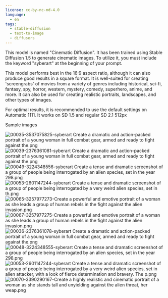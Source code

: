 ```yaml
---
license: cc-by-nc-nd-4.0
language:
  - en
tags:
  - stable-diffusion
  - text-to-image
  - diffusers
---
```

This model is named "Cinematic Diffusion". It has been trained using Stable Diffusion 1.5 to generate cinematic images. To utilize it, you must include the keyword "syberart" at the beginning of your prompt.

This model performs best in the 16:9 aspect ratio, although it can also produce good results in a square format. It is well-suited for creating 'screengrabs' of movies from a variety of genres including historical, sci-fi, fantasy, spy, horror, western, mystery, comedy, superhero, anime, and more. It can also be used for creating realistic portraits, landscapes, and other types of images.

For optimal results, it is recommended to use the default settings on Automatic 1111.  It works on SD 1.5 and regular SD 2.1 512px

Sample images

![00035-3537075825-syberart Create a dramatic and action-packed portrait of a young woman in full combat gear, armed and ready to fight against the.png](https://s3.amazonaws.com/moonup/production/uploads/1672316746436-634fe331cfefce6e57796151.png)
![00039-2376361081-syberart Create a dramatic and action-packed portrait of a young woman in full combat gear, armed and ready to fight against the.png](https://s3.amazonaws.com/moonup/production/uploads/1672316746444-634fe331cfefce6e57796151.png)
![00049-3224348556-syberart Create a tense and dramatic screenshot of a group of people being interrogated by an alien species, set in the year 298.png](https://s3.amazonaws.com/moonup/production/uploads/1672316893401-634fe331cfefce6e57796151.png)
![00053-2601147244-syberart Create a tense and dramatic screenshot of a group of people being interrogated by a very weird alien species, set in th.png](https://s3.amazonaws.com/moonup/production/uploads/1672316893418-634fe331cfefce6e57796151.png)
![00065-3257977273-Create a powerful and emotive portrait of a woman as she leads a group of human rebels in the fight against the alien invasion.png](https://s3.amazonaws.com/moonup/production/uploads/1672316893399-634fe331cfefce6e57796151.png)
![00067-3257977275-Create a powerful and emotive portrait of a woman as she leads a group of human rebels in the fight against the alien invasion.png](https://s3.amazonaws.com/moonup/production/uploads/1672316893417-634fe331cfefce6e57796151.png)
![00036-2376361078-syberart Create a dramatic and action-packed portrait of a young woman in full combat gear, armed and ready to fight against the.png](https://s3.amazonaws.com/moonup/production/uploads/1672316415156-634fe331cfefce6e57796151.png)
![00048-3224348555-syberart Create a tense and dramatic screenshot of a group of people being interrogated by an alien species, set in the year 298.png](https://s3.amazonaws.com/moonup/production/uploads/1672316415116-634fe331cfefce6e57796151.png)
![00053-2601147244-syberart Create a tense and dramatic screenshot of a group of people being interrogated by a very weird alien species, set in alien attacker, with a look of fierce determination and bravery. The p.png](https://s3.amazonaws.com/moonup/production/uploads/1672316415143-634fe331cfefce6e57796151.png)
![00070-3390290167-Create a highly realistic and cinematic portrait of a woman as she stands tall and unyielding against the alien threat, her weap.png](https://s3.amazonaws.com/moonup/production/uploads/1672316893409-634fe331cfefce6e57796151.png)